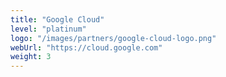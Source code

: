 ```yaml
---
title: "Google Cloud"
level: "platinum"
logo: "/images/partners/google-cloud-logo.png"
webUrl: "https://cloud.google.com"
weight: 3
---
```


